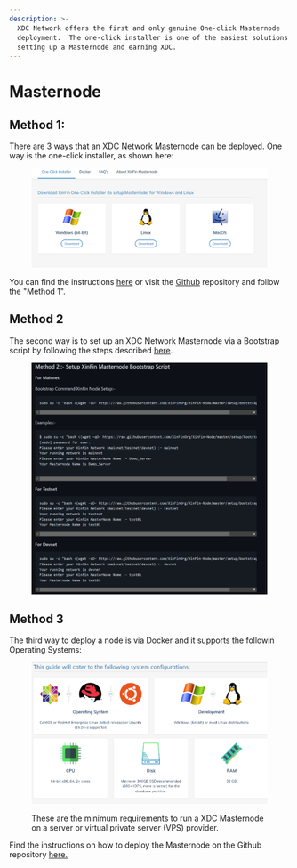 ```yaml
---
description: >-
  XDC Network offers the first and only genuine One-click Masternode
  deployment.  The one-click installer is one of the easiest solutions for
  setting up a Masternode and earning XDC.
---
```


# Masternode

## Method 1:&#x20;

There are 3 ways that an XDC Network Masternode can be deployed.  One way is the one-click installer, as shown here:&#x20;

<figure><img src="../../.gitbook/assets/image.png" alt=""><figcaption></figcaption></figure>

You can find the instructions [here](https://xinfin.org/setup-masternode) or visit the [Github](https://github.com/XDCFoundation/XDCNetwork-Masternode) repository and follow the "Method 1". &#x20;

## Method 2&#x20;

The second way is to set up an XDC Network Masternode via a Bootstrap script by following the steps described [here](https://github.com/XinFinOrg/XinFin-Node).&#x20;

<figure><img src="../../.gitbook/assets/image (5).png" alt=""><figcaption></figcaption></figure>

## Method 3

The third way to deploy a node is via Docker and it supports the followin Operating Systems:&#x20;

<figure><img src="../../.gitbook/assets/image (1).png" alt=""><figcaption><p>These are the minimum requirements to run a XDC Masternode on a server or virtual private server (VPS) provider. </p></figcaption></figure>

Find the instructions on how to deploy the Masternode on the Github repository [here.](https://github.com/XinFinOrg/XinFin-Node)&#x20;

